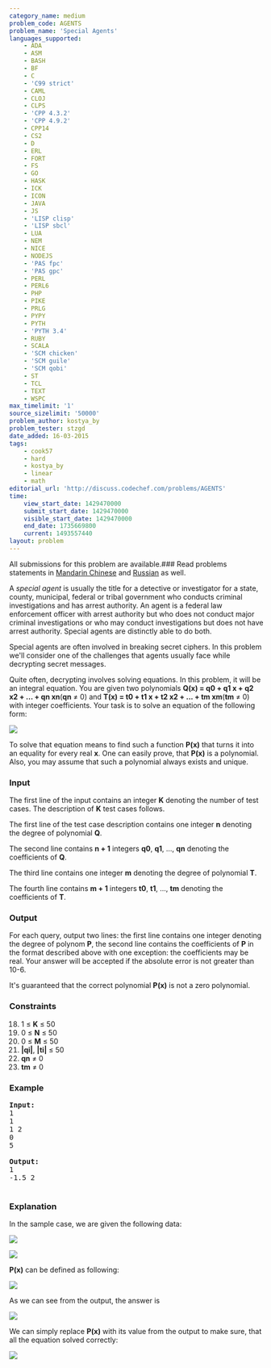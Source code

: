 ```yaml
---
category_name: medium
problem_code: AGENTS
problem_name: 'Special Agents'
languages_supported:
    - ADA
    - ASM
    - BASH
    - BF
    - C
    - 'C99 strict'
    - CAML
    - CLOJ
    - CLPS
    - 'CPP 4.3.2'
    - 'CPP 4.9.2'
    - CPP14
    - CS2
    - D
    - ERL
    - FORT
    - FS
    - GO
    - HASK
    - ICK
    - ICON
    - JAVA
    - JS
    - 'LISP clisp'
    - 'LISP sbcl'
    - LUA
    - NEM
    - NICE
    - NODEJS
    - 'PAS fpc'
    - 'PAS gpc'
    - PERL
    - PERL6
    - PHP
    - PIKE
    - PRLG
    - PYPY
    - PYTH
    - 'PYTH 3.4'
    - RUBY
    - SCALA
    - 'SCM chicken'
    - 'SCM guile'
    - 'SCM qobi'
    - ST
    - TCL
    - TEXT
    - WSPC
max_timelimit: '1'
source_sizelimit: '50000'
problem_author: kostya_by
problem_tester: stzgd
date_added: 16-03-2015
tags:
    - cook57
    - hard
    - kostya_by
    - linear
    - math
editorial_url: 'http://discuss.codechef.com/problems/AGENTS'
time:
    view_start_date: 1429470000
    submit_start_date: 1429470000
    visible_start_date: 1429470000
    end_date: 1735669800
    current: 1493557440
layout: problem
---
```

All submissions for this problem are available.###  Read problems statements in [Mandarin Chinese](http://www.codechef.com/download/translated/COOK57/mandarin/AGENTS.pdf) and [Russian](http://www.codechef.com/download/translated/COOK57/russian/AGENTS.pdf) as well.

A *special agent* is usually the title for a detective or investigator for a state, county, municipal, federal or tribal government who conducts criminal investigations and has arrest authority. An agent is a federal law enforcement officer with arrest authority but who does not conduct major criminal investigations or who may conduct investigations but does not have arrest authority. Special agents are distinctly able to do both.

Special agents are often involved in breaking secret ciphers. In this problem we'll consider one of the challenges that agents usually face while decrypting secret messages.

Quite often, decrypting involves solving equations. In this problem, it will be an integral equation. You are given two polynomials **Q(x) = q0 + q1 x + q2 x2 + ... + qn xn**(**qn** ≠ 0) and **T(x) = t0 + t1 x + t2 x2 + ... + tm xm**(**tm** ≠ 0) with integer coefficients. Your task is to solve an equation of the following form:

 ![](/download/extimages/ef52b01d7dd2d76e6f460c52e0ea848b.png)

To solve that equation means to find such a function **P(x)** that turns it into an equality for every real **x**. One can easily prove, that **P(x)** is a polynomial. Also, you may assume that such a polynomial always exists and unique.

### Input

The first line of the input contains an integer **K** denoting the number of test cases. The description of **K** test cases follows.

The first line of the test case description contains one integer **n** denoting the degree of polynomial **Q**.

The second line contains **n + 1** integers **q0**, **q1**, ..., **qn** denoting the coefficients of **Q**.

The third line contains one integer **m** denoting the degree of polynomial **T**.

The fourth line contains **m + 1** integers **t0**, **t1**, ..., **tm** denoting the coefficients of **T**.

### Output

For each query, output two lines: the first line contains one integer denoting the degree of polynom **P**, the second line contains the coefficients of **P** in the format described above with one exception: the coefficients may be real. Your answer will be accepted if the absolute error is not greater than 10-6.

It's guaranteed that the correct polynomial **P(x)** is not a zero polynomial.

### Constraints

18. 1 ≤ **K** ≤ 50
19. 0 ≤ **N** ≤ 50
20. 0 ≤ **M** ≤ 50
21. **|qi|**, **|ti|** ≤ 50
22. **qn** ≠ 0
23. **tm** ≠ 0
### Example

<pre><b>Input:</b>
1
1
1 2
0
5

<b>Output:</b>
1
-1.5 2

</pre>
### Explanation

In the sample case, we are given the following data:

![](/download/extimages/fb9f4d56106bc391ad1a5869cae0793d.png)

![](/download/extimages/4950faeb8c94ff6f607eed880a4fd6e2.png)

**P(x)** can be defined as following:

![](/download/extimages/5edfbd14cd32ee3924162aad243d04ad.png)

As we can see from the output, the answer is

![](/download/extimages/ed6c8882189de08f38678338830ef970.png)

We can simply replace **P(x)** with its value from the output to make sure, that all the equation solved correctly:

![](/download/extimages/c9ba63accb73a80cbece7216110beba1.png)
